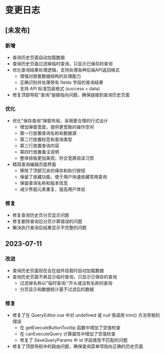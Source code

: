 # 变更日志

## [未发布]

### 新增
- 查询历史页面自动加载数据
- 查询历史页面过滤掉临时查询，只显示已保存的查询
- 优化查询结果处理逻辑，支持处理各种后端API返回格式
  - 增强对嵌套数据结构的处理能力
  - 正确识别并处理带有 fields 字段的查询结果
  - 支持 API 标准包装格式 (success + data)
- 修复顶部导航"查询"链接指向问题，确保链接到查询历史页面

### 优化
- 优化"保存查询"弹窗布局，采用更合理的行式设计
  - 增加弹窗宽度，提供更宽敞的操作空间
  - 第一行放置查询名称和数据源
  - 第二行放置标签和查询类型
  - 第三行放置查询内容
  - 第四行放置备注说明
  - 整体排版更加美观，符合宽屏阅读习惯
- 精简查询编辑页面界面
  - 移除了顶部冗余的保存和执行按钮
  - 保留了收藏功能，便于用户快速收藏常用查询
  - 保留查询名称和版本信息
  - 减少界面元素重复，提高用户体验

### 修复
- 修复查询历史页分页显示问题
- 修复删除查询后分页计算错误的问题
- 解决执行查询后结果显示不完整的问题

## 2023-07-11

### 改进
- 查询历史页面现在会在组件挂载时自动加载数据
- 查询历史页面不再显示临时查询，只显示已保存的查询
  - 过滤掉名称以"临时查询:"开头或没有名称的查询
  - 分页显示和数据统计基于过滤后的数据

### 修复
- 修复了在 QueryEditor.vue 中对 undefined 或 null 值调用 trim() 方法导致的错误
  - 在 getExecuteButtonTooltip 函数中增加了空值检查
  - 在 canExecuteQuery 计算属性中增加了空值检查
  - 修复了 SaveQueryParams 中 id 字段类型不匹配的问题
- 修复了顶部导航中的路由问题，确保查询菜单项指向正确的历史页面